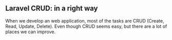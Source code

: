 ## Laravel CRUD: in a right way

When we develop an web application, most of the tasks are CRUD (Create, Read, Update, Delete). Even though CRUD seems easy, but there are a lot of places we can improve.

